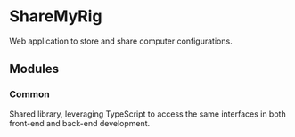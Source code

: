 # ShareMyRig

Web application to store and share computer configurations.

## Modules

### Common

Shared library, leveraging TypeScript to access the same interfaces in both front-end and back-end development.
